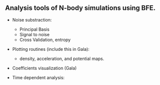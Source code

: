 ## Analysis tools of N-body simulations using BFE.

- Noise substraction:
    - Principal Basis
    - Signal to noise
    - Cross Validation, entropy

- Plotting routines (include this in Gala):
    - density, acceleration, and potential maps.

- Coefficients visualization (Gala)
- Time dependent analysis:
